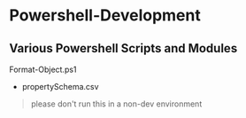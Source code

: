 # Powershell-Development
## Various Powershell Scripts and Modules
Format-Object.ps1
* propertySchema.csv

> please don't run this in a non-dev environment